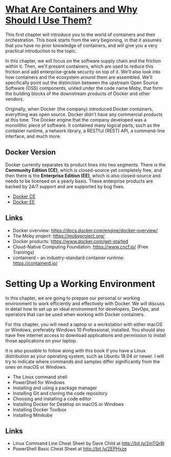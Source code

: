 # [What Are Containers and Why Should I Use Them?](docker_M1.md)

This first chapter will introduce you to the world of containers and their orchestration. This book starts from the very beginning, in that it assumes that you have no prior knowledge of containers, and will give you a very practical introduction to the topic.

In this chapter, we will focus on the software supply chain and the friction within it. Then, we'll present containers, which are used to reduce this friction and add enterprise-grade security on top of it. We'll also look into how containers and the ecosystem around them are assembled. We'll specifically point out the distinction between the upstream Open Source Software (OSS) components, united under the code name Moby, that form the building blocks of the downstream products of Docker and other vendors.

Originally, when Docker (the company) introduced Docker containers, everything was open source. Docker didn't have any commercial products at this time. The Docker engine that the company developed was a monolithic piece of software. It contained many logical parts, such as the container runtime, a network library, a RESTful (REST) API, a command-line interface, and much more.


## Docker Version 

Docker currently separates its product lines into two segments. There is the **Community Edition (CE)**, which is closed-source yet completely free, and then there is the **Enterprise Edition (EE)**, which is also closed-source and needs to be licensed on a yearly basis. These enterprise products are backed by 24/7 support and are supported by bug fixes.

- [Docker CE](Docker_CE.md)
- [Docker EE](Docker_EE.md)


## Links 

- Docker overview: https://docs.docker.com/engine/docker-overview/
- The Moby project: https://mobyproject.org/
- Docker products: https://www.docker.com/get-started
- Cloud-Native Computing Foundation: https://www.cncf.io/ (Free Trainings)
- containerd – an industry-standard container runtime: https://containerd.io/


# Setting Up a Working Environment

In this chapter, we are going to prepare our personal or working environment to work efficiently and effectively with Docker. We will discuss in detail how to set up an ideal environment for developers, DevOps, and operators that can be used when working with Docker containers.

For this chapter, you will need a laptop or a workstation with either macOS or Windows, preferably Windows 10 Professional, installed. You should also have free internet access to download applications and permission to install those applications on your laptop.

It is also possible to follow along with this book if you have a Linux distribution as your operating system, such as Ubuntu 18.04 or newer. I will try to indicate where commands and samples differ significantly from the ones on macOS or Windows.



- The Linux command shell
- PowerShell for Windows
- Installing and using a package manager
- Installing Git and cloning the code repository
- Choosing and installing a code editor
- Installing Docker for Desktop on macOS or Windows
- Installing Docker Toolbox
- Installing Minikube

## Links 
- Linux Command Line Cheat Sheet by Dave Child at http://bit.ly/2mTQr8l
- PowerShell Basic Cheat Sheet at http://bit.ly/2EPHxze
